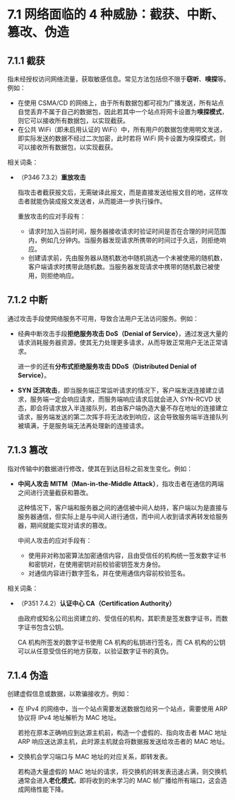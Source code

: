 # 7.1 网络面临的 4 种威胁：截获、中断、篡改、伪造

## 7.1.1 截获

指未经授权访问网络流量，获取敏感信息。常见方法包括但不限于**窃听**、**嗅探**等。例如：

+ 在使用 CSMA/CD 的网络上，由于所有数据包都可视为广播发送，所有站点自觉丢弃不属于自己的数据包，因此若其中一个站点将网卡设置为**嗅探模式**，则它可以接收所有数据包，以实现截获。
+ 在公共 WiFi（即未启用认证的 WiFi）中，所有用户的数据包使用明文发送，即实际发送的数据不经过二次加密，此时若将 WiFi 网卡设置为嗅探模式，则可以接收所有数据包，以实现截获。

相关词条：

+ （P346 7.3.2）**重放攻击**

  指攻击者截获报文后，无需破译此报文，而是直接发送给报文目的地，这样攻击者就能伪装成报文发送者，从而能进一步执行操作。

  重放攻击的应对手段有：

  + 请求时加入当前时间，服务器接收请求时验证时间是否在合理的时间范围内，例如几分钟内。当服务器发现请求所携带的时间过于久远，则拒绝响应。
  + 创建请求前，先由服务器从随机数池中随机挑选一个未被使用的随机数，客户端请求时携带此随机数。当服务器发现请求中携带的随机数已被使用，则拒绝响应。

## 7.1.2 中断

通过攻击手段使网络服务不可用，导致合法用户无法访问服务。例如：

+ 经典中断攻击手段**拒绝服务攻击 DoS（Denial of Service）**，通过发送大量的请求消耗服务器资源，使其无力处理更多请求，从而导致正常用户无法正常请求。

  进一步的还有**分布式拒绝服务攻击 DDoS（Distributed Denial of Service）**。
+ **SYN 泛洪攻击**，即当服务端正常监听请求的情况下，客户端发送连接建立请求，服务端一定会响应请求，而服务端响应请求后就会进入 SYN-RCVD 状态，即会将请求放入半连接队列，若由客户端伪造大量不存在地址的连接建立请求，服务端发送的第二次挥手将无法收到响应，这会导致服务端半连接队列被填满，于是服务端无法再处理新的连接请求。


## 7.1.3 篡改

指对传输中的数据进行修改，使其在到达目标之前发生变化。例如：

+ **中间人攻击 MITM（Man-in-the-Middle Attack）**，指攻击者在通信的两端之间进行流量截获和篡改。

  这种情况下，客户端和服务器之间的通信被中间人劫持，客户端以为是直接与服务器通信，但实际上是与中间人进行通信，而中间人收到请求再转发给服务器，期间就能实现对请求的篡改。

  中间人攻击的应对手段有：

  + 使用非对称加密算法加密通信内容，且由受信任的机构统一签发数字证书和密钥对，在使用密钥对前校验密钥签发方身份。
  + 对通信内容进行数字签名，并在使用通信内容前校验签名。

相关词条：

+ （P351 7.4.2）**认证中心 CA（Certification Authority）**

  由政府或知名公司出资建立的、受信任的机构，其职责是签发数字证书，而数字证书包含公钥。

  CA 机构所签发的数字证书使用 CA 机构的私钥进行签名，而 CA 机构的公钥可以从任意受信任的地方获取，以验证数字证书的真伪。

## 7.1.4 伪造

创建虚假信息或数据，以欺骗接收方。例如：

+ 在 IPv4 的网络中，当一个站点需要发送数据包给另一个站点，需要使用 ARP 协议将 IPv4 地址解析为 MAC 地址。

  若抢在原本正确响应到达源主机前，构造一个虚假的、指向攻击者 MAC 地址 ARP 响应送达源主机，此时源主机就会将数据报发送给攻击者的 MAC 地址。
+ 交换机会学习端口与 MAC 地址的对应关系，即转发表。

  若构造大量虚假的 MAC 地址的请求，将交换机的转发表迅速占满，则交换机通常会进入**老化模式**，即将收到的未学习的 MAC 帧广播给所有端口，这会造成网络性能下降。

